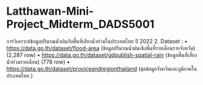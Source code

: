 # Latthawan-Mini-Project_Midterm_DADS5001
การวิเคราะห์ข้อมูลปริมาณน้ำฝนกับพื้นที่เสียงน้ำท่วมในประเทศไทย ปี 2022
2.	Dataset : 
•	https://data.go.th/dataset/flood-area (ข้อมูลปริมาณน้ำฝนเชิงพื่นที่รายเดือนรายจังหวัด) (2,287 row)
•	https://data.go.th/dataset/gdpublish-spatial-rain (ข้อมูลพื่นที่เสี่ยงน้ำท่วมรายเดือน) (778 row)
•	https://data.go.th/dataset/proviceandregionthailand (ชุดข้อมูลจังหวัดและภูมิภาคในประเทศไทย ) 
